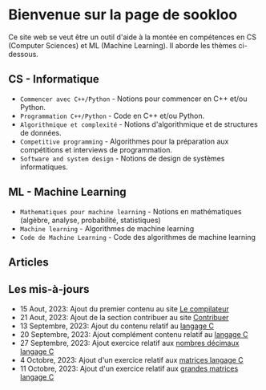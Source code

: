 # Bienvenue sur la page de sookloo

Ce site web se veut être un outil d'aide à la montée en compétences en CS (Computer Sciences) et ML (Machine Learning). Il aborde les thèmes ci-dessous.

## CS - Informatique

* `Commencer avec C++/Python` - Notions pour commencer en C++ et/ou Python.
* `Programmation C++/Python` - Code en C++ et/ou Python.
* `Algorithmique et complexité` - Notions d'algorithmique et de structures de données.
* `Competitive programming` - Algorithmes pour la préparation aux compétitions et interviews de programmation.
* `Software and system design` - Notions de design de systèmes informatiques.

## ML - Machine Learning

* `Mathematiques pour machine learning` - Notions en mathématiques (algèbre, analyse, probabilité, statistiques)
* `Machine learning` - Algorithmes de machine learning
* `Code de Machine Learning` - Code des algorithmes de machine learning

## Articles

## Les mis-à-jours

* 15 Aout, 2023: Ajout du premier contenu au site [Le compilateur](https://sookloo.info/cp/tools/compiler)
* 21 Aout, 2023: Ajout de la section contribuer au site [Contribuer](https://sookloo.info/support)
* 13 Septembre, 2023: Ajout du contenu relatif au [langage C](https://sookloo.info/cp/programming-lang/c)
* 20 Septembre, 2023: Ajout complément contenu relatif au [langage C](https://sookloo.info/cp/programming-lang/c)
* 27 Septembre, 2023: Ajout exercice relatif aux [nombres décimaux langage C](https://sookloo.info/cp/programming-lang/action-c/action-c-float)
* 4 Octobre, 2023: Ajout d'un exercice relatif aux [matrices langage C](https://sookloo.info/cp/programming-lang/action-c/action-c-matrix)
* 11 Octobre, 2023: Ajout d'un exercice relatif aux [grandes matrices langage C](https://sookloo.info/cp/programming-lang/action-c/action-c-big-matrix)
